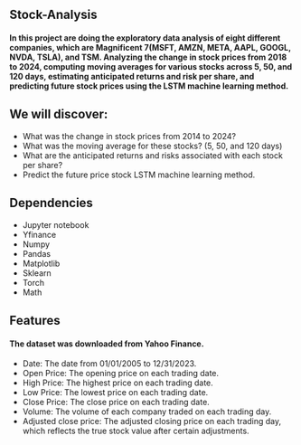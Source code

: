 ## Stock-Analysis
#### In this project are doing the exploratory data analysis of eight different companies, which are Magnificent 7(MSFT, AMZN, META, AAPL, GOOGL, NVDA, TSLA), and TSM. Analyzing the change in stock prices from 2018 to 2024, computing moving averages for various stocks across 5, 50, and 120 days, estimating anticipated returns and risk per share, and predicting future stock prices using the LSTM machine learning method. 


## We will discover: 
-  What was the change in stock prices from 2014 to 2024?
-  What was the moving average for these stocks? (5, 50, and 120 days)
-  What are the anticipated returns and risks associated with each stock per share?
-  Predict the future price stock LSTM machine learning method. 


## Dependencies 
- Jupyter notebook
- Yfinance
- Numpy
- Pandas
- Matplotlib
- Sklearn
- Torch
- Math


## Features
####  The dataset was downloaded from Yahoo Finance.
- Date: The date from 01/01/2005 to 12/31/2023. 
- Open Price: The opening price on each trading date. 
- High Price: The highest price on each trading date. 
- Low Price: The lowest price on each trading date.
- Close Price: The close price on each trading date.
- Volume: The volume of each company traded on each trading day. 
- Adjusted close price: The adjusted closing price on each trading day, which reflects the true stock value after certain adjustments.  

